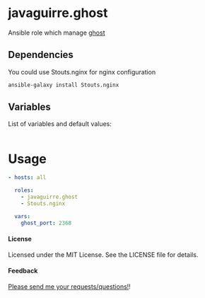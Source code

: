 # javaguirre.ghost

Ansible role which manage [ghost](https://ghost.org/)

## Dependencies

You could use Stouts.nginx for nginx configuration

```bash
ansible-galaxy install Stouts.nginx
```

## Variables

List of variables and default values:

```yaml

```

# Usage

```yaml
- hosts: all

  roles:
    - javaguirre.ghost
    - Stouts.nginx

  vars:
    ghost_port: 2368
```


#### License

Licensed under the MIT License. See the LICENSE file for details.

#### Feedback

[Please send me your requests/questions!](https://github.com/javaguirre/ghost-ansible/issues)!
